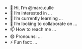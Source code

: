 - 👋 Hi, I’m @marc.culle
- 👀 I’m interested in ...
- 🌱 I’m currently learning ...
- 💞️ I’m looking to collaborate on ...
- 📫 How to reach me ...
- 😄 Pronouns: ...
- ⚡ Fun fact: ...

<!---
a231287mc/a231287mc is a ✨ special ✨ repository because its `README.md` (this file) appears on your GitHub profile.
You can click the Preview link to take a look at your changes.
--->
